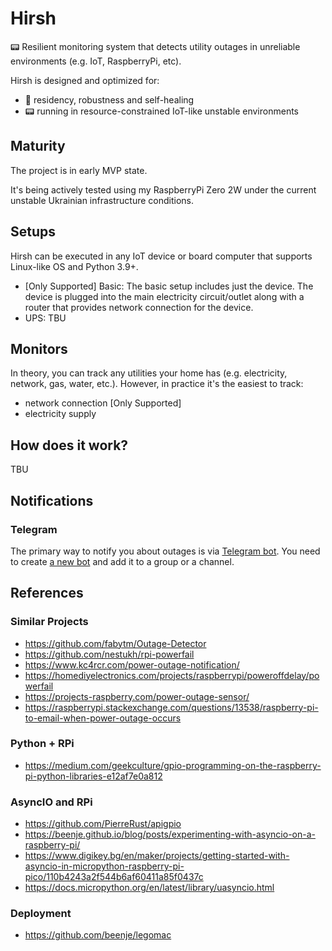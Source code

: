 # Hirsh

📟 Resilient monitoring system that detects utility outages in unreliable environments (e.g. IoT, RaspberryPi, etc).

Hirsh is designed and optimized for:

- 💪 residency, robustness and self-healing 
- 📟 running in resource-constrained IoT-like unstable environments

## Maturity

The project is in early MVP state. 

It's being actively tested using my RaspberryPi Zero 2W under the current unstable Ukrainian infrastructure conditions.

## Setups

Hirsh can be executed in any IoT device or board computer that supports Linux-like OS and Python 3.9+.

- [Only Supported] Basic: The basic setup includes just the device.
    The device is plugged into the main electricity circuit/outlet along with a router that provides network connection for the device.
- UPS: TBU

## Monitors

In theory, you can track any utilities your home has (e.g. electricity, network, gas, water, etc.). 
However, in practice it's the easiest to track:

- network connection [Only Supported]
- electricity supply

## How does it work?

TBU

## Notifications

### Telegram

The primary way to notify you about outages is via [Telegram bot](https://core.telegram.org/bots).
You need to create [a new bot](https://t.me/BotFather) and add it to a group or a channel.

## References

### Similar Projects

- https://github.com/fabytm/Outage-Detector
- https://github.com/nestukh/rpi-powerfail
- https://www.kc4rcr.com/power-outage-notification/
- https://homediyelectronics.com/projects/raspberrypi/poweroffdelay/powerfail
- https://projects-raspberry.com/power-outage-sensor/
- https://raspberrypi.stackexchange.com/questions/13538/raspberry-pi-to-email-when-power-outage-occurs

### Python + RPi

- https://medium.com/geekculture/gpio-programming-on-the-raspberry-pi-python-libraries-e12af7e0a812

### AsyncIO and RPi

- https://github.com/PierreRust/apigpio
- https://beenje.github.io/blog/posts/experimenting-with-asyncio-on-a-raspberry-pi/
- https://www.digikey.bg/en/maker/projects/getting-started-with-asyncio-in-micropython-raspberry-pi-pico/110b4243a2f544b6af60411a85f0437c
- https://docs.micropython.org/en/latest/library/uasyncio.html

### Deployment

- https://github.com/beenje/legomac